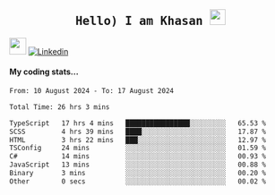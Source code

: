 <h2 align='center'><samp><strong>Hello) I am Khasan <img src="https://media.giphy.com/media/hvRJCLFzcasrR4ia7z/giphy.gif" width="28px" height="28px"></strong></samp></h2>

<img src="https://media.giphy.com/media/WUlplcMpOCEmTGBtBW/giphy.gif" width="30"> [![Linkedin](https://img.shields.io/badge/LinkedIn-Khasan%20Rashidov-blue?logo=Linkedin&logoColor=blue&labelColor=black&style=flat-square)](https://www.linkedin.com/in/khasanr)  

#### My coding stats...
<!--START_SECTION:waka-->

```txt
From: 10 August 2024 - To: 17 August 2024

Total Time: 26 hrs 3 mins

TypeScript   17 hrs 4 mins   ████████████████░░░░░░░░░   65.53 %
SCSS         4 hrs 39 mins   ████░░░░░░░░░░░░░░░░░░░░░   17.87 %
HTML         3 hrs 22 mins   ███░░░░░░░░░░░░░░░░░░░░░░   12.97 %
TSConfig     24 mins         ░░░░░░░░░░░░░░░░░░░░░░░░░   01.59 %
C#           14 mins         ░░░░░░░░░░░░░░░░░░░░░░░░░   00.93 %
JavaScript   13 mins         ░░░░░░░░░░░░░░░░░░░░░░░░░   00.88 %
Binary       3 mins          ░░░░░░░░░░░░░░░░░░░░░░░░░   00.20 %
Other        0 secs          ░░░░░░░░░░░░░░░░░░░░░░░░░   00.02 %
```

<!--END_SECTION:waka-->

<!---
khasanrashidov/khasanrashidov is a ✨ special ✨ repository because its `README.md` (this file) appears on your GitHub profile.
You can click the Preview link to take a look at your changes.
--->
